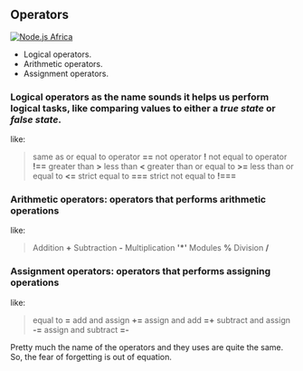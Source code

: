 ## Operators

[![Node.js Africa](https://img.shields.io/badge/node.js%20africa-contributor-green.svg)](http://github.com/nodejsafrica/team-nodejs-africa)

- Logical operators.
- Arithmetic operators.
- Assignment operators.

### Logical operators as the name sounds it helps us perform logical tasks, like comparing values to either a *true state* or *false state*.

like:
> same as or equal to operator **==**
> not operator **!**
> not equal to operator **!==**
> greater than **>**
> less than **<**
> greater than or equal to **>=**
> less than or equal to **<=**
> strict equal to **===**
> strict not equal to **!===**

### Arithmetic operators: operators that performs arithmetic operations 

like:
> Addition **+**
> Subtraction **-**
> Multiplication **'*'**
> Modules **%**
> Division **/**

### Assignment operators: operators that performs assigning operations

like:
> equal to **=**
> add and assign **+=**
> assign and add **=+**
> subtract and assign **-=**
> assign and subtract **=-**

Pretty much the name of the operators and they uses are quite the same. So, the fear of forgetting is out of equation.


